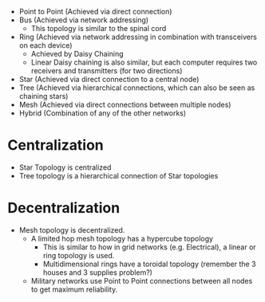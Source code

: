 - Point to Point (Achieved via direct connection)
- Bus (Achieved via network addressing)
	- This topology is similar to the spinal cord
- Ring (Achieved via network addressing in combination with transceivers on each device)
	- Achieved by Daisy Chaining
	- Linear Daisy chaining is also similar, but each computer requires two receivers and transmitters (for two directions)
- Star (Achieved via direct connection to a central node)
- Tree (Achieved via hierarchical connections, which can also be seen as chaining stars)
- Mesh (Achieved via direct connections between multiple nodes)
- Hybrid (Combination of any of the other networks)
# Centralization
- Star Topology is centralized
- Tree topology is a hierarchical connection of Star topologies
# Decentralization
- Mesh topology is decentralized.
	- A limited hop mesh topology has a hypercube topology
		- This is similar to how in grid networks (e.g. Electrical), a linear or ring topology is used.
		- Multidimensional rings have a toroidal topology (remember the 3 houses and 3 supplies problem?)
	- Military networks use Point to Point connections between all nodes to get maximum reliability.